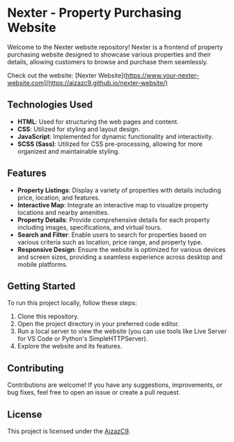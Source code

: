 # Nexter - Property Purchasing Website

Welcome to the Nexter website repository! Nexter is a frontend of property purchasing website designed to showcase various properties and their details, allowing customers to browse and purchase them seamlessly.

Check out the website: [Nexter Website](https://www.your-nexter-website.com](https://aizazc9.github.io/nexter-website/)

## Technologies Used

- **HTML**: Used for structuring the web pages and content.
- **CSS**: Utilized for styling and layout design.
- **JavaScript**: Implemented for dynamic functionality and interactivity.
- **SCSS (Sass)**: Utilized for CSS pre-processing, allowing for more organized and maintainable styling.

## Features

- **Property Listings**: Display a variety of properties with details including price, location, and features.
- **Interactive Map**: Integrate an interactive map to visualize property locations and nearby amenities.
- **Property Details**: Provide comprehensive details for each property including images, specifications, and virtual tours.
- **Search and Filter**: Enable users to search for properties based on various criteria such as location, price range, and property type.
- **Responsive Design**: Ensure the website is optimized for various devices and screen sizes, providing a seamless experience across desktop and mobile platforms.

## Getting Started

To run this project locally, follow these steps:

1. Clone this repository.
2. Open the project directory in your preferred code editor.
3. Run a local server to view the website (you can use tools like Live Server for VS Code or Python's SimpleHTTPServer).
4. Explore the website and its features.

## Contributing

Contributions are welcome! If you have any suggestions, improvements, or bug fixes, feel free to open an issue or create a pull request.

## License

This project is licensed under the [AizazC9](LICENSE).
